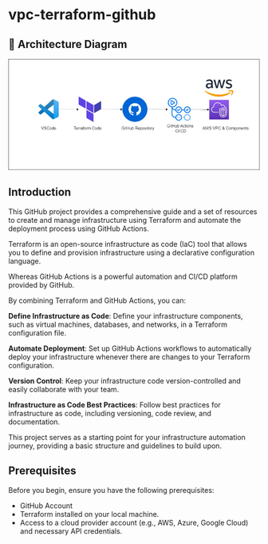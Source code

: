 # vpc-terraform-github

 ## 🧱 Architecture Diagram

![Architecture](https://github.com/gopu2311/vpc-terraform-github/blob/main/267309862-0e09102c-2949-4576-be43-39900a2c1a95.jpg)

 ## Introduction 
 This GitHub project provides a comprehensive guide and a set of resources to create and manage infrastructure using Terraform and automate the deployment process using GitHub Actions. 
 
 Terraform is an open-source infrastructure as code (IaC) tool that allows you to define and provision infrastructure using a declarative configuration language. 
 
 Whereas GitHub Actions is a powerful automation and CI/CD platform provided by GitHub.

 
By combining Terraform and GitHub Actions, you can:

**Define Infrastructure as Code**: Define your infrastructure components, such as virtual machines, databases, and networks, in a Terraform configuration file.

**Automate Deployment**: Set up GitHub Actions workflows to automatically deploy your infrastructure whenever there are changes to your Terraform configuration.

**Version Control**: Keep your infrastructure code version-controlled and easily collaborate with your team.

**Infrastructure as Code Best Practices**: Follow best practices for infrastructure as code, including versioning, code review, and documentation.

This project serves as a starting point for your infrastructure automation journey, providing a basic structure and guidelines to build upon.

## Prerequisites
Before you begin, ensure you have the following prerequisites:

* GitHub Account
* Terraform installed on your local machine.
* Access to a cloud provider account (e.g., AWS, Azure, Google Cloud) and necessary API credentials.

